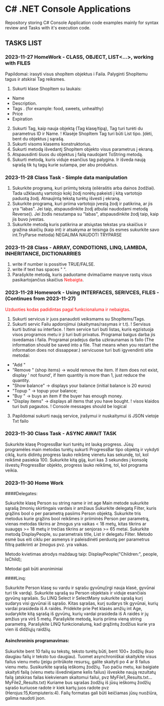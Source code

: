 # C# .NET Console Applications

Repository storing C# Console Application code examples mainly for syntax review and Tasks with it's execution code.

## TASKS LIST

### 2023-11-27 HomeWork - CLASS, OBJECT, LIST<...>, working with FILES
 
Papildomai: irasyti visus shopItem objektus i Faila. Palyginti ShopItemu tagus ir atskirai Tag reiksmes.
1. Sukurti klase ShopItem su laukais:
 - Name
 - Description.
 - Tags . (for example: food, sweets, unhealthy)
 - Price
 - Expiration
2. Sukurti Tag, kaip nauja objektą (Tag klasę/tipą), Tag turi turėti du parametrus ID ir Name.
   ! Klasėje ShopItem Tag turi būti List<Tag> tipo. Įdėti, bent du objektus į sąrašą.
3. Sukurti visoms klasems konstruktorius.
3. Sukurti metodą išvedantį ShopItem objekto visus parametrus į ekraną.
4. Atspausdinti šiuos du objektus į failą naudojant ToString metodą.
5. Sukurti metodą, kuris viduje esančius tag palygina. Ir išveda naują sąrašą tik tų tagų kurie sutampa, per abu produktus.

### 2023-11-28 Class Task - Simple data manipulation

1. Sukurkite programą, kuri priimtų tekstą (eilėraštis arba dainos žodžiai). Tada užklaustų vartotojo kokį žodį norėtų pakeisti į kitą vartotojo paduotą žodį. Atnaujintą tekstą turėtų išvesti į ekraną.
2. Sukurkite programą, kuri priima vartotojo įvestą žodį ir patikrina, ar jis yra "labas". Jei taip, atspausdinkite žodį atbulai naudodami metodą Reverse(). Jei žodis nesutampa su "labas", atspausdinkite žodį taip, kaip jis buvo įvestas.
3. Sukurkite metodą kuris patikrina ar atsiųstas tekstas yra skaičius ir gražina skaičių (kaip int) ir atsakyma ar teisinga (is esmes sukurkite savo int.TryParse metoda) NEGALIMA NAUDOTI TRYPARSE

### 2023-11-28 Class - ARRAY, CONDOTIONS, LINQ, LAMBDA, INHERITANCE, DICTIONARRIES

1. write if number is possitive TRUE/FALSE.
4. write if text has spaces " ".
5. Parašykite metodą, kuris paduotame dvimačiame masyve rastų visus pasikartojančius skaičius <span style="color:red">Nebaigta</span>.

### 2023-11-28 Homework - Using INTERFACES, SERIVCES, FILES - (Continues from 2023-11-27)
<span style="color:red">Uzduoties kodas padidintas pagal funkcionaluma ir nebaigtas</span>.
1. Sukurti servicus ir juos panaudoti veiksmams su ShopItems/Tags.
2. Sukurti servic Failu apdorojimui (skaitymas/rasymas ir t.t).
 ! Servisus kurti butinai su interface.
 ! Item service turi buti listas, kuris egzistuoja visos programos metu ir ji turi buti privatus. Programai baigus darba jis isvedamas i faila. Programai pradejus darba uzkraunamas is failo
  (The information should be saved into a file. That means when you restart the information does not dissappear.)
servicuose turi buti igyvendinti sitie metodai:
- "Add <itemname> <price>"
- "Remove <Itemname>" (shop items) -> would remove the item. If item does not exist, display '<itemName> not found', if Item quantity is more than 1, just reduce the quantity.
- "Show balance" -> displays your balance (initial balance is 20 euros)
- "Topup <money>" -> topup your balance;
- "Buy <itemname>" -> buys an item if the buyer has enough money.
- "Display items" -> displays all items that you have bought.
 ! visos klaidos turi buti pagautos.
 ! Console messages should be logical
3. Papildomai sukurti naują service, įrašymui ir nuskaitymui iš JSON vietoje Txt failo


### 2023-11-30 Class Task - ASYNC AWAIT TASK
Sukurkite klasę ProgressBar kuri turėtų int lauką progress. Jūsų programėles main metodas turėtų sukurti ProgressBar tipo objektą ir vykdyti ciklą, kuris didintų progress lauko reikšmę vienetu kas sekundę, tol, kol reikšmė pasiekia 100. Sukurkite kitą giją, kuri kas 3 sekundes į konsolę išvestų ProgressBar objekto, progress lauko reikšmę, tol, kol programa veikia.

### 2023-11-30 Home Work

####Delegates:

Sukurkite klasę Person su string name ir int age
Main metode sukurkite sąrašą žmonių skirtingais vardais ir amžiaus
Sukurkite delegatą Filter, kuris grąžins bool o per parametrą pasiims Person objektą.
Sukurkite tris metodus kurie grąžins bool reikšmes ir priiminės Person per parametrą, vienas metodas tikrins ar žmogus yra vaikas < 18 metų, kitas tikrins ar suaugęs >= 18 metų ir trečias tikrins ar senjoras >= 65 metai.
Sukurkite metodą DisplayPeople, su parametrais title, List<Person> ir delegatu Filter. Metodo esmė bus eiti ciklu per asmenys ir paleisdinėti perduotą per parametrus filtrą patikrinti ar žmogus pvz. yra vaikas.
 
Metodo kvietimas atrodys maždaug taip: DisplayPeople("Children:", people, IsChild);
 
Metodai gali būti anoniminiai
 
####Linq:
 
Sukurkite Person klasę su vardu ir sąrašu gyvūnų(irgi nauja klasė, gyvūnai turi tik vardą). Sukurkite sąrašą su Person objektais ir viduje esančiais gyvūnų sąrašais.
Su LINQ Select ir SelectMany sukurkite sąrašą kurį sudarys visi gyvūnai iš sąrašo.
Kitas sąrašas, kurį sudarys tik gyvūnai, kurių vardai prasideda iš A raidės.
Pridėkite prie Pet klasės amžių int Age, sudarykite kitą sąrašą iš gyvūnų, kurių vardai prasideda iš A raidės ir jų amžius yra virš 5 metų.
Parašykite metodą, kuris priima vieną string parametrą. Parašykite LINQ funkcionalumą, kad grąžintų žodžius kurie yra vien iš didžiųjų raidžių.

#### Asinchroninis programavimas:

Sukurkite bent 10 failų su tekstų, teksto turėtų būti, bent 100+ žodžių (kuo daugiau failų ir teksto tuo daugiau). Tuomet asynchroniškai skaitykite visus failus vienu metu (jeigu pritrūkote resursų, galite skaityti po 4 ar 8 failus vienu metu. Susikurkite sąrašą ieškomų žodžių. Tuo pačiu metu, kai baigiate skaityti failą (vienu metu išvedinėjame kelis failus) išveskite naują rezultatų failą (atskiras failas kiekvienam skaitomui failui, pvz MyFile1_Results.txt... MyFile2_Results.txt) Kuriame bus sąrašas žodžių iš jūsų ieškomų žodžių sąrašo kuriuose radote ir kiek kartų juos radote pvz (Herojus:15,Kompiuteris:4). Failų formatas gali būti keičiamas jūsų nuožiūra, galima naudoti json.
